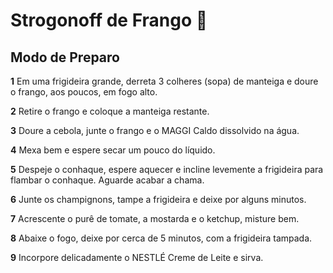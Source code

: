# Strogonoff de Frango :chicken:



## Modo de Preparo

**1** Em uma frigideira grande, derreta 3 colheres (sopa) de manteiga e doure o frango, aos poucos, em fogo alto.

**2** Retire o frango e coloque a manteiga restante.

**3** Doure a cebola, junte o frango e o MAGGI Caldo dissolvido na água.

**4** Mexa bem e espere secar um pouco do líquido.

**5** Despeje o conhaque, espere aquecer e incline levemente a frigideira para flambar o conhaque. Aguarde acabar a chama.

**6** Junte os champignons, tampe a frigideira e deixe por alguns minutos.

**7** Acrescente o purê de tomate, a mostarda e o ketchup, misture bem.

**8** Abaixe o fogo, deixe por cerca de 5 minutos, com a frigideira tampada.

**9** Incorpore delicadamente o NESTLÉ Creme de Leite e sirva.









